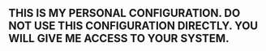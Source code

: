 ## THIS IS MY PERSONAL CONFIGURATION. DO NOT USE THIS CONFIGURATION DIRECTLY. YOU WILL GIVE ME ACCESS TO YOUR SYSTEM.